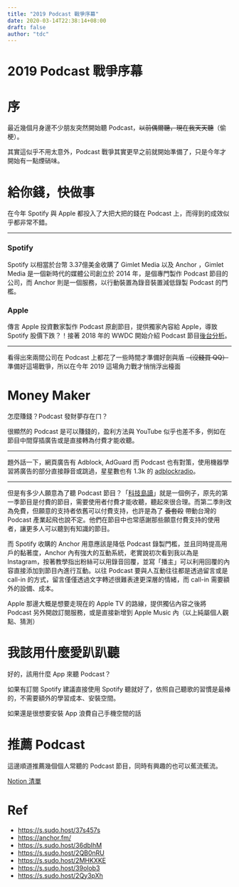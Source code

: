 ```yaml
---
title: "2019 Podcast 戰爭序幕"
date: 2020-03-14T22:38:14+08:00
draft: false
author: "tdc"
---
```


# 2019 Podcast 戰爭序幕

# 序

最近幾個月身邊不少朋友突然開始聽 Podcast，~~以前偶爾聽，現在我天天聽~~（偷梗）。  

其實這似乎不用太意外，Podcast 戰爭其實更早之前就開始準備了，只是今年才開始有一點煙硝味。

# 給你錢，快做事

在今年 Spotify 與 Apple 都投入了大把大把的錢在 Podcast 上，而得到的成效似乎都非常不錯。  

---

### Spotify

Spotify 以相當於台幣 3.37億美金收購了 Gimlet Media 以及 Anchor ，Gimlet Media 是一個新時代的媒體公司創立於 2014 年，是個專門製作 Podcast 節目的公司，而 Anchor 則是一個服務，以行動裝置為錄音裝置減低錄製 Podcast 的門檻。

### Apple

傳言 Apple 投資數家製作 Podcast 原創節目，提供獨家內容給 Apple，導致 Spotify 股價下跌？！接著 2018 年的 WWDC 開始介紹 Podcast 節目[後台分析](https://developer.apple.com/videos/play/wwdc2018/501/)。

---

看得出來兩間公司在 Podcast 上都花了一些時間才準備好劍與盾 ~~（沒錢買 QQ）~~ 準備好這場戰爭，所以在今年 2019 這場角力戰才悄悄浮出檯面

# Money Maker

怎麼賺錢？Podcast 發財夢存在ㄇ？  

很顯然的 Podcast 是可以賺錢的，盈利方法與 YouTube 似乎也差不多，例如在節目中間穿插廣告或是直接轉為付費才能收聽。  

---

題外話一下，網頁廣告有 Adblock, AdGuard 而 Podcast 也有對策，使用機器學習將廣告的部分直接靜音或跳過，星星數也有 1.3k 的 [adblockradio](https://github.com/adblockradio/adblockradio)。

---

但是有多少人願意為了聽 Podcast 節目？「[科技島讀](https://daodu.tech/)」就是一個例子，原先的第一季節目是付費的節目，需要使用者付費才能收聽，聽起來很合理。而第二季則改為免費，但願意的支持者依舊可以付費支持，也許是為了 ~~養套殺~~ 帶動台灣的 Podcast 產業起飛也說不定。他們在節目中也常感謝那些願意付費支持的使用者，讓更多人可以聽到有知識的節目。

而 Spotify 收購的 Anchor 用意應該是降低 Podcast 錄製門檻，並且同時提高用戶的黏著度，Anchor 內有強大的互動系統，老實說初次看到我以為是 Instagram，按著教學指出粉絲可以用錄音回覆，並寫「播主」可以利用回覆的內容直接添加到節目內進行互動。以往 Podcast 要與人互動往往都是透過留言或是 call-in 的方式，留言僅僅透過文字轉述很難表達更深層的情緒，而 call-in 需要額外的設備、成本。

Apple 那邊大概是想要走現在的 Apple TV 的路線，提供獨佔內容之後將 Podcast 另外開啟訂閱服務，或是直接新增到 Apple Music 內（以上純屬個人觀點、猜測）

# 我該用什麼愛趴趴聽

好的，該用什麼 App 來聽 Podcast？

如果有訂閱 Spotify 建議直接使用 Spotify 聽就好了，依照自己聽歌的習慣是最棒的，不需要額外的學習成本、安裝空間。  

如果還是很想要安裝 App 浪費自己手機空間的話

# 推薦 Podcast

這邊順道推薦幾個個人常聽的 Podcast 節目，同時有興趣的也可以蕉流蕉流。  

[Notion 清單](https://www.notion.so/Podcast-de6db32e5696497fb2f4d6201de56c64)

# Ref

- https://s.sudo.host/37s457s
- https://anchor.fm/
- https://s.sudo.host/36dbIhM
- https://s.sudo.host/2QB0nRU
- https://s.sudo.host/2MHKXKE
- https://s.sudo.host/39olob3
- https://s.sudo.host/2Qy3pXh



